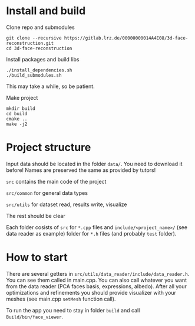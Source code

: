 # Install and build

Clone repo and submodules
```
git clone --recursive https://gitlab.lrz.de/00000000014A4E08/3d-face-reconstruction.git
cd 3d-face-reconstruction
```

Install packages and build libs
```
./install_dependencies.sh
./build_submodules.sh
```
This may take a while, so be patient.

Make project
```
mkdir build
cd build
cmake ..
make -j2
```

# Project structure
Input data should be located in the folder `data/`. You need to download it before! Names are preserved the same as provided by tutors!

`src` contains the main code of the project

`src/common` for general data types

`src/utils` for dataset read, results write, visualize

The rest should be clear

Each folder cosists of `src` for `*.cpp` files and `include/<project_name>/` (see data reader as example) folder for `*.h` files (and probably `test` folder).

# How to start
There are several getters in `src/utils/data_reader/include/data_reader.h`. You can see them called in main.cpp. You can also call whatever you want from the data reader (PCA faces basis, expressions, albedo). After all your optimizations and refinements you should provide visualizer with your meshes (see main.cpp `setMesh` function call).

To run the app you need to stay in folder `build` and call `Build/bin/face_viewer`.
